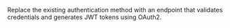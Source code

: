 Replace the existing authentication method with an endpoint that validates credentials and generates JWT tokens using OAuth2.
